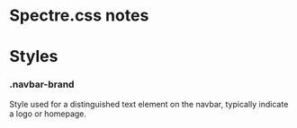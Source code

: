 # Spectre.css notes

# Styles

### .navbar-brand

Style used for a distinguished text element on the navbar, typically indicate a logo or homepage.
